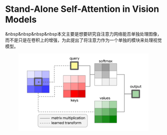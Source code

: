 # Stand-Alone Self-Attention in Vision Models  
&nbsp&nbsp&nbsp&nbsp本文主要是想要研究自注意力网络能否单独处理图像，而不是只是在卷积上的增强，为此提出了将注意力作为一个单独的模块来处理视觉模型。
<div align=center><img height=250 src="https://github.com/fate-fight/paper/blob/master/images/sa_alone.png"></div>
